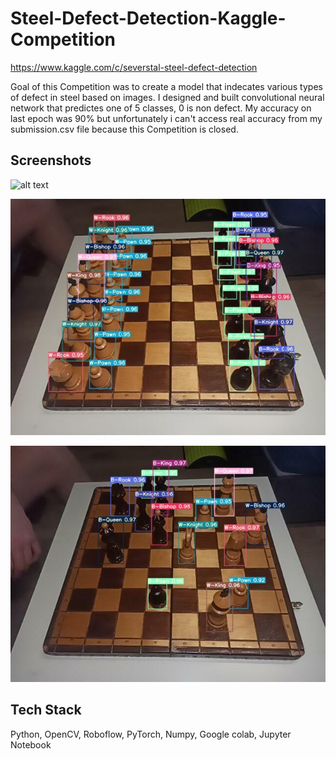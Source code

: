 
# Steel-Defect-Detection-Kaggle-Competition

https://www.kaggle.com/c/severstal-steel-defect-detection

Goal of this Competition was to create a model that indecates various types of defect in steel based on images. I designed and built convolutional neural network that predictes one of 5 classes, 0 is non defect. My accuracy on last epoch was 90% but unfortunately i can't access real accuracy from my submission.csv file because this Competition is closed.


## Screenshots


![alt text](https://imgur.com/o3fX4Pm)

![alt text](https://github.com/Wachu2005/Chess-Pieces-Detection-System/blob/master/Readme%20images/Chesspiecesdetection2.jpg)

![alt text](https://github.com/Wachu2005/Chess-Pieces-Detection-System/blob/master/Readme%20images/Images-7b3404ea-b5e6-11ed-9ed5-b42e99eb25df_jpg.rf.dcdb9c3461c9dcb0e068bea9ac1f230a.jpg)


## Tech Stack

Python,
OpenCV,
Roboflow,
PyTorch,
Numpy,
Google colab,
Jupyter Notebook


